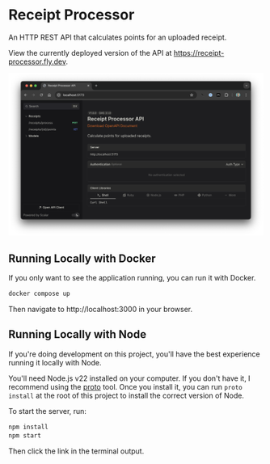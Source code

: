 # Receipt Processor

An HTTP REST API that calculates points for an uploaded receipt.

View the currently deployed version of the API at https://receipt-processor.fly.dev.

![](images/home.png)

## Running Locally with Docker

If you only want to see the application running, you can run it with Docker.

```sh
docker compose up
```

Then navigate to http://localhost:3000 in your browser.

## Running Locally with Node

If you're doing development on this project, you'll have the best experience
running it locally with Node.

You'll need Node.js v22 installed on your computer. If you don't have it,
I recommend using the [proto](https://moonrepo.dev/proto) tool. Once you
install it, you can run `proto install` at the root of this project to
install the correct version of Node.

To start the server, run:

```sh
npm install
npm start
```

Then click the link in the terminal output.
